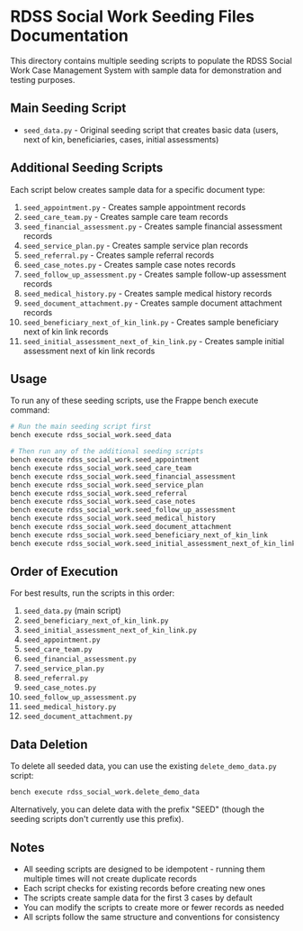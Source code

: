# RDSS Social Work Seeding Files Documentation

This directory contains multiple seeding scripts to populate the RDSS Social Work Case Management System with sample data for demonstration and testing purposes.

## Main Seeding Script

- `seed_data.py` - Original seeding script that creates basic data (users, next of kin, beneficiaries, cases, initial assessments)

## Additional Seeding Scripts

Each script below creates sample data for a specific document type:

1. `seed_appointment.py` - Creates sample appointment records
2. `seed_care_team.py` - Creates sample care team records
3. `seed_financial_assessment.py` - Creates sample financial assessment records
4. `seed_service_plan.py` - Creates sample service plan records
5. `seed_referral.py` - Creates sample referral records
6. `seed_case_notes.py` - Creates sample case notes records
7. `seed_follow_up_assessment.py` - Creates sample follow-up assessment records
8. `seed_medical_history.py` - Creates sample medical history records
9. `seed_document_attachment.py` - Creates sample document attachment records
10. `seed_beneficiary_next_of_kin_link.py` - Creates sample beneficiary next of kin link records
11. `seed_initial_assessment_next_of_kin_link.py` - Creates sample initial assessment next of kin link records

## Usage

To run any of these seeding scripts, use the Frappe bench execute command:

```bash
# Run the main seeding script first
bench execute rdss_social_work.seed_data

# Then run any of the additional seeding scripts
bench execute rdss_social_work.seed_appointment
bench execute rdss_social_work.seed_care_team
bench execute rdss_social_work.seed_financial_assessment
bench execute rdss_social_work.seed_service_plan
bench execute rdss_social_work.seed_referral
bench execute rdss_social_work.seed_case_notes
bench execute rdss_social_work.seed_follow_up_assessment
bench execute rdss_social_work.seed_medical_history
bench execute rdss_social_work.seed_document_attachment
bench execute rdss_social_work.seed_beneficiary_next_of_kin_link
bench execute rdss_social_work.seed_initial_assessment_next_of_kin_link
```

## Order of Execution

For best results, run the scripts in this order:

1. `seed_data.py` (main script)
2. `seed_beneficiary_next_of_kin_link.py`
3. `seed_initial_assessment_next_of_kin_link.py`
4. `seed_appointment.py`
5. `seed_care_team.py`
6. `seed_financial_assessment.py`
7. `seed_service_plan.py`
8. `seed_referral.py`
9. `seed_case_notes.py`
10. `seed_follow_up_assessment.py`
11. `seed_medical_history.py`
12. `seed_document_attachment.py`

## Data Deletion

To delete all seeded data, you can use the existing `delete_demo_data.py` script:

```bash
bench execute rdss_social_work.delete_demo_data
```

Alternatively, you can delete data with the prefix "SEED" (though the seeding scripts don't currently use this prefix).

## Notes

- All seeding scripts are designed to be idempotent - running them multiple times will not create duplicate records
- Each script checks for existing records before creating new ones
- The scripts create sample data for the first 3 cases by default
- You can modify the scripts to create more or fewer records as needed
- All scripts follow the same structure and conventions for consistency
